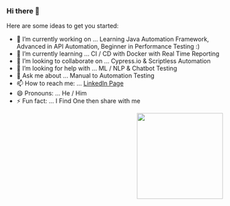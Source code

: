 ### Hi there 👋


Here are some ideas to get you started:

- 🔭 I’m currently working on ...         Learning Java Automation Framework, Advanced in API Automation, Beginner in Performance Testing :)
- 🌱 I’m currently learning ...           CI / CD with Docker with Real Time Reporting 
- 👯 I’m looking to collaborate on ...    Cypress.io &  Scriptless Automation 
- 🤔 I’m looking for help with ...        ML / NLP & Chatbot Testing
- 💬 Ask me about ...                     Manual to Automation Testing 
- 📫 How to reach me: ...                 [ LinkedIn Page ](https://www.linkedin.com/in/mitesh-dandade-1a62085b/)
- 😄 Pronouns: ...                        He / Him
- ⚡ Fun fact: ...                         I Find One then share with me 

<img align='right' src='https://media.giphy.com/media/bcKmIWkUMCjVm/giphy.gif' width='200"'>

